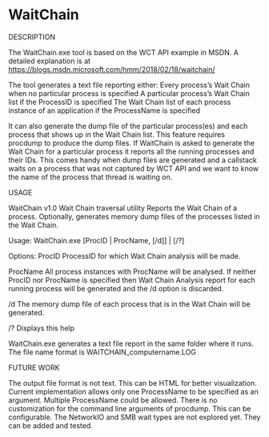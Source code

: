 
# WaitChain

DESCRIPTION

The WaitChain.exe tool is based on the WCT API example in MSDN. A detailed explanation is at https://blogs.msdn.microsoft.com/hmm/2018/02/18/waitchain/

The tool generates a text file reporting either:
Every process’s Wait Chain when no particular process is specified
A particular process’s Wait Chain list if the ProcessID is specified 
The Wait Chain list of each process instance of an application if the ProcessName is specified

It can also generate the dump file of the particular process(es) and each process that shows up in the Wait Chain list. 
This feature requires procdump to produce the dump files. 
If WaitChain is asked to generate the Wait Chain for a particular process it reports all the running processes and their IDs. 
This comes handy when dump files are generated and a callstack waits on a process that was not captured by WCT API 
and we want to know the name of the process that thread is waiting on.

USAGE

WaitChain v1.0 Wait Chain traversal utility
Reports the Wait Chain of a process.
Optionally, generates memory dump files of the processes listed in the Wait Chain.

Usage:
WaitChain.exe [ProcID | ProcName, [/d]] | [/?]

Options:
ProcID          ProcessID for which Wait Chain analysis will be made.

ProcName        All process instances with ProcName will be analysed.
                If neither ProcID nor ProcName is specified then Wait Chain Analysis report
                for each running process will be generated and the /d option is discarded.

/d              The memory dump file of each process that is in the Wait Chain will be generated.

/?              Displays this help

WaitChain.exe generates a text file report in the same folder where it runs.
The file name format is WAITCHAIN_computername.LOG

FUTURE WORK

The output file format is not text. This can be HTML for better visualization.
Current implementation allows only one ProcessName to be specified as an argument. Multiple ProcessName could be allowed.
There is no customization for the command line arguments of procdump. This can be configurable.
The NetworkIO and SMB wait types are not explored yet. They can be added and tested.
